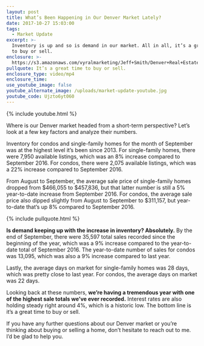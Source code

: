 ```yaml
---
layout: post
title: What’s Been Happening in Our Denver Market Lately?
date: 2017-10-27 15:03:00
tags:
  - Market Update
excerpt: >-
  Inventory is up and so is demand in our market. All in all, it’s a great time
  to buy or sell.
enclosure: >-
  https://s3.amazonaws.com/vyralmarketing/Jeff+Smith/Denver+Real+Estate+Agent-+What%E2%80%99s+Been+Happening+in+Our+Denver+Market+Lately%3F.mp4
pullquote: It’s a great time to buy or sell.
enclosure_type: video/mp4
enclosure_time:
use_youtube_image: false
youtube_alternate_image: /uploads/market-update-youtube.jpg
youtube_code: Ujzto6yt060
---
```



{% include youtube.html %}

Where is our Denver market headed from a short-term perspective? Let’s look at a few key factors and analyze their numbers.

Inventory for condos and single-family homes for the month of September was at the highest level it’s been since 2013. For single-family homes, there were 7,950 available listings, which was an 8% increase compared to September 2016. For condos, there were 2,075 available listings, which was a 22% increase compared to September 2016.

From August to September, the average sale price of single-family homes dropped from $466,055 to $457,836, but that latter number is still a 5% year-to-date increase from September 2016. For condos, the average sale price also dipped slightly from August to September to $311,157, but year-to-date that’s up 8% compared to September 2016.

{% include pullquote.html %}

**Is demand keeping up with the increase in inventory? Absolutely.** By the end of September, there were 35,597 total sales recorded since the beginning of the year, which was a 9% increase compared to the year-to-date total of September 2016. The year-to-date number of sales for condos was 13,095, which was also a 9% increase compared to last year.

Lastly, the average days on market for single-family homes was 28 days, which was pretty close to last year. For condos, the average days on market was 22 days.

Looking back at these numbers, **we’re having a tremendous year with one of the highest sale totals we’ve ever recorded.** Interest rates are also holding steady right around 4%, which is a historic low. The bottom line is it’s a great time to buy or sell.

If you have any further questions about our Denver market or you’re thinking about buying or selling a home, don’t hesitate to reach out to me. I’d be glad to help you.